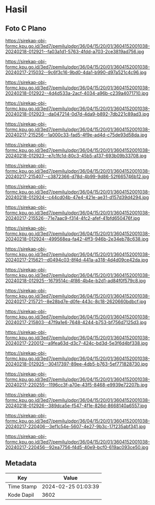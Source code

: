 # Hasil

## Foto C Plano

https://sirekap-obj-formc.kpu.go.id/3ed7/pemilu/pdpr/36/04/15/20/01/3604152001038-20240218-012921--fa03a1d1-5763-4fdd-a703-2ce3819ad756.jpg

https://sirekap-obj-formc.kpu.go.id/3ed7/pemilu/pdpr/36/04/15/20/01/3604152001038-20240217-215032--9c6f3c16-9bd0-4da1-b990-d97a521c4c96.jpg

https://sirekap-obj-formc.kpu.go.id/3ed7/pemilu/pdpr/36/04/15/20/01/3604152001038-20240218-012922--4d4d533a-2acf-4034-a96b-c239a4071710.jpg

https://sirekap-obj-formc.kpu.go.id/3ed7/pemilu/pdpr/36/04/15/20/01/3604152001038-20240218-012923--da047214-0d7d-4da9-b892-7db221c89ad3.jpg

https://sirekap-obj-formc.kpu.go.id/3ed7/pemilu/pdpr/36/04/15/20/01/3604152001038-20240217-215256--1a000c33-fad5-4f9e-ad4d-c75de93d58da.jpg

https://sirekap-obj-formc.kpu.go.id/3ed7/pemilu/pdpr/36/04/15/20/01/3604152001038-20240218-012923--e7c1fc1d-80c3-45b5-a137-693b09b33708.jpg

https://sirekap-obj-formc.kpu.go.id/3ed7/pemilu/pdpr/36/04/15/20/01/3604152001038-20240217-215407--c3872366-d78d-4b99-9d86-52f665746b12.jpg

https://sirekap-obj-formc.kpu.go.id/3ed7/pemilu/pdpr/36/04/15/20/01/3604152001038-20240218-012924--c44cd04b-47e4-421e-ae31-d157d39d4294.jpg

https://sirekap-obj-formc.kpu.go.id/3ed7/pemilu/pdpr/36/04/15/20/01/3604152001038-20240217-215526--71e7aac9-f314-4fc2-afef-41bfd650476f.jpg

https://sirekap-obj-formc.kpu.go.id/3ed7/pemilu/pdpr/36/04/15/20/01/3604152001038-20240218-012924--499568ea-fa42-4ff3-946b-2e34eb78c638.jpg

https://sirekap-obj-formc.kpu.go.id/3ed7/pemilu/pdpr/36/04/15/20/01/3604152001038-20240217-215621--d0494c03-8f4d-441a-a318-4d4d09ce42da.jpg

https://sirekap-obj-formc.kpu.go.id/3ed7/pemilu/pdpr/36/04/15/20/01/3604152001038-20240218-012925--1679514c-4f86-4b4e-b2d1-ad84f0f579c8.jpg

https://sirekap-obj-formc.kpu.go.id/3ed7/pemilu/pdpr/36/04/15/20/01/3604152001038-20240217-215721--8e28bd7e-d0fe-443c-8c18-2620660bdbcf.jpg

https://sirekap-obj-formc.kpu.go.id/3ed7/pemilu/pdpr/36/04/15/20/01/3604152001038-20240217-215803--47f9a1e6-7648-4244-b753-bf756d7125d3.jpg

https://sirekap-obj-formc.kpu.go.id/3ed7/pemilu/pdpr/36/04/15/20/01/3604152001038-20240217-220012--a9fea63d-d3c7-424c-bd3d-5e3f6d4bf338.jpg

https://sirekap-obj-formc.kpu.go.id/3ed7/pemilu/pdpr/36/04/15/20/01/3604152001038-20240218-012925--30417397-89ee-4db5-b763-5ef771828730.jpg

https://sirekap-obj-formc.kpu.go.id/3ed7/pemilu/pdpr/36/04/15/20/01/3604152001038-20240217-220255--1196cc3f-a70e-43f5-8468-e9939e72207b.jpg

https://sirekap-obj-formc.kpu.go.id/3ed7/pemilu/pdpr/36/04/15/20/01/3604152001038-20240218-012926--389dca5e-f547-4f1e-826d-8668140a6557.jpg

https://sirekap-obj-formc.kpu.go.id/3ed7/pemilu/pdpr/36/04/15/20/01/3604152001038-20240217-220406--3ef1c54e-5607-4e27-9b3c-17f235abf341.jpg

https://sirekap-obj-formc.kpu.go.id/3ed7/pemilu/pdpr/36/04/15/20/01/3604152001038-20240217-220456--92ea7756-f4d5-40e9-bcf0-619ac093ce50.jpg


## Metadata

| Key        | Value               |
| ---------- | ------------------- |
| Time Stamp | 2024-02-25 01:03:39 |
| Kode Dapil | 3602                |




